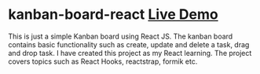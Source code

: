 # kanban-board-react [Live Demo](https://codesandbox.io/s/react-kanban-board-2cfn2)
This is just a simple Kanban board using React JS. The kanban board contains basic functionality such as create, update and delete a task, drag and drop task. 
I have created this project as my React learning. The project covers topics such as React Hooks, reactstrap, formik etc.
